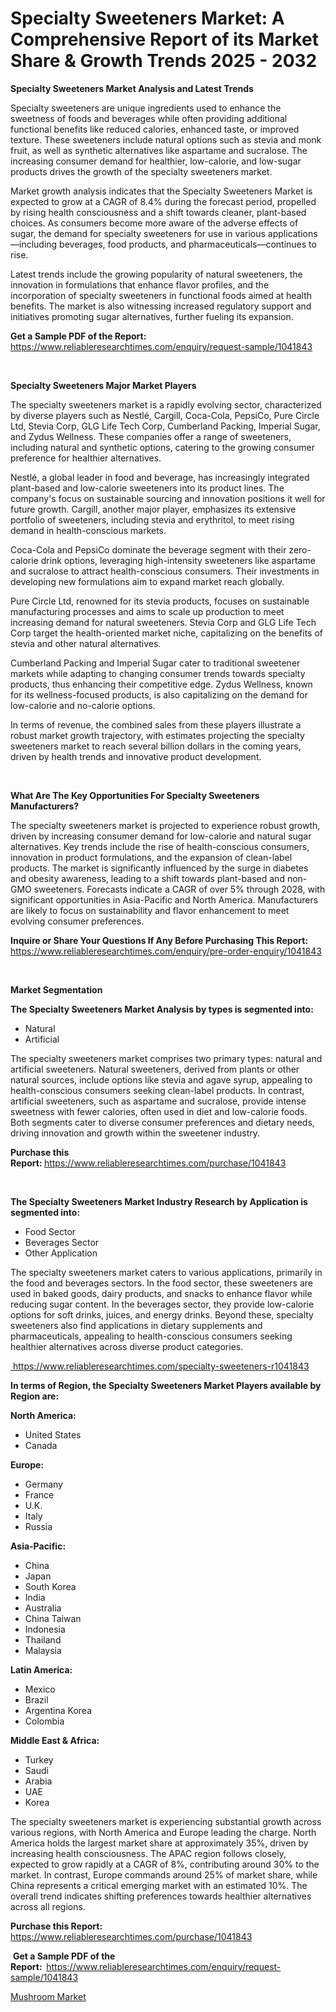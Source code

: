 <p><h1>Specialty Sweeteners Market: A Comprehensive Report of its Market Share & Growth Trends 2025 - 2032</h1></p><p><strong>Specialty Sweeteners Market Analysis and Latest Trends</strong></p>
<p><p>Specialty sweeteners are unique ingredients used to enhance the sweetness of foods and beverages while often providing additional functional benefits like reduced calories, enhanced taste, or improved texture. These sweeteners include natural options such as stevia and monk fruit, as well as synthetic alternatives like aspartame and sucralose. The increasing consumer demand for healthier, low-calorie, and low-sugar products drives the growth of the specialty sweeteners market.</p><p>Market growth analysis indicates that the Specialty Sweeteners Market is expected to grow at a CAGR of 8.4% during the forecast period, propelled by rising health consciousness and a shift towards cleaner, plant-based choices. As consumers become more aware of the adverse effects of sugar, the demand for specialty sweeteners for use in various applications—including beverages, food products, and pharmaceuticals—continues to rise. </p><p>Latest trends include the growing popularity of natural sweeteners, the innovation in formulations that enhance flavor profiles, and the incorporation of specialty sweeteners in functional foods aimed at health benefits. The market is also witnessing increased regulatory support and initiatives promoting sugar alternatives, further fueling its expansion.</p></p>
<p><strong>Get a Sample PDF of the Report:&nbsp;</strong> <a href="https://www.reliableresearchtimes.com/enquiry/request-sample/1041843?utm_campaign=2105&utm_medium=2&utm_source=Github&utm_content=ia&utm_term=14022025&utm_id=specialty-sweeteners">https://www.reliableresearchtimes.com/enquiry/request-sample/1041843</a></p>
<p>&nbsp;</p>
<p><strong>Specialty Sweeteners Major Market Players</strong></p>
<p><p>The specialty sweeteners market is a rapidly evolving sector, characterized by diverse players such as Nestlé, Cargill, Coca-Cola, PepsiCo, Pure Circle Ltd, Stevia Corp, GLG Life Tech Corp, Cumberland Packing, Imperial Sugar, and Zydus Wellness. These companies offer a range of sweeteners, including natural and synthetic options, catering to the growing consumer preference for healthier alternatives.</p><p>Nestlé, a global leader in food and beverage, has increasingly integrated plant-based and low-calorie sweeteners into its product lines. The company's focus on sustainable sourcing and innovation positions it well for future growth. Cargill, another major player, emphasizes its extensive portfolio of sweeteners, including stevia and erythritol, to meet rising demand in health-conscious markets.</p><p>Coca-Cola and PepsiCo dominate the beverage segment with their zero-calorie drink options, leveraging high-intensity sweeteners like aspartame and sucralose to attract health-conscious consumers. Their investments in developing new formulations aim to expand market reach globally.</p><p>Pure Circle Ltd, renowned for its stevia products, focuses on sustainable manufacturing processes and aims to scale up production to meet increasing demand for natural sweeteners. Stevia Corp and GLG Life Tech Corp target the health-oriented market niche, capitalizing on the benefits of stevia and other natural alternatives.</p><p>Cumberland Packing and Imperial Sugar cater to traditional sweetener markets while adapting to changing consumer trends towards specialty products, thus enhancing their competitive edge. Zydus Wellness, known for its wellness-focused products, is also capitalizing on the demand for low-calorie and no-calorie options.</p><p>In terms of revenue, the combined sales from these players illustrate a robust market growth trajectory, with estimates projecting the specialty sweeteners market to reach several billion dollars in the coming years, driven by health trends and innovative product development.</p></p>
<p>&nbsp;</p>
<p><strong>What Are The Key Opportunities For Specialty Sweeteners Manufacturers?</strong></p>
<p><p>The specialty sweeteners market is projected to experience robust growth, driven by increasing consumer demand for low-calorie and natural sugar alternatives. Key trends include the rise of health-conscious consumers, innovation in product formulations, and the expansion of clean-label products. The market is significantly influenced by the surge in diabetes and obesity awareness, leading to a shift towards plant-based and non-GMO sweeteners. Forecasts indicate a CAGR of over 5% through 2028, with significant opportunities in Asia-Pacific and North America. Manufacturers are likely to focus on sustainability and flavor enhancement to meet evolving consumer preferences.</p></p>
<p><strong>Inquire or Share Your Questions If Any Before Purchasing This Report:</strong> <a href="https://www.reliableresearchtimes.com/enquiry/pre-order-enquiry/1041843?utm_campaign=2105&utm_medium=2&utm_source=Github&utm_content=ia&utm_term=14022025&utm_id=specialty-sweeteners">https://www.reliableresearchtimes.com/enquiry/pre-order-enquiry/1041843</a></p>
<p>&nbsp;</p>
<p><strong>Market Segmentation</strong></p>
<p><strong>The Specialty Sweeteners Market Analysis by types is segmented into:</strong></p>
<p><ul><li>Natural</li><li>Artificial</li></ul></p>
<p><p>The specialty sweeteners market comprises two primary types: natural and artificial sweeteners. Natural sweeteners, derived from plants or other natural sources, include options like stevia and agave syrup, appealing to health-conscious consumers seeking clean-label products. In contrast, artificial sweeteners, such as aspartame and sucralose, provide intense sweetness with fewer calories, often used in diet and low-calorie foods. Both segments cater to diverse consumer preferences and dietary needs, driving innovation and growth within the sweetener industry.</p></p>
<p><strong>Purchase this Report:&nbsp;</strong><a href="https://www.reliableresearchtimes.com/purchase/1041843?utm_campaign=2105&utm_medium=2&utm_source=Github&utm_content=ia&utm_term=14022025&utm_id=specialty-sweeteners">https://www.reliableresearchtimes.com/purchase/1041843</a></p>
<p>&nbsp;</p>
<p><strong>The Specialty Sweeteners Market Industry Research by Application is segmented into:</strong></p>
<p><ul><li>Food Sector</li><li>Beverages Sector</li><li>Other Application</li></ul></p>
<p><p>The specialty sweeteners market caters to various applications, primarily in the food and beverages sectors. In the food sector, these sweeteners are used in baked goods, dairy products, and snacks to enhance flavor while reducing sugar content. In the beverages sector, they provide low-calorie options for soft drinks, juices, and energy drinks. Beyond these, specialty sweeteners also find applications in dietary supplements and pharmaceuticals, appealing to health-conscious consumers seeking healthier alternatives across diverse product categories.</p></p>
<p><a href="https://www.reliableresearchtimes.com/specialty-sweeteners-r1041843?utm_campaign=2105&utm_medium=2&utm_source=Github&utm_content=ia&utm_term=14022025&utm_id=specialty-sweeteners">&nbsp;https://www.reliableresearchtimes.com/specialty-sweeteners-r1041843</a></p>
<p><strong>In terms of Region, the Specialty Sweeteners Market Players available by Region are:</strong></p>
<p>
    <p> <strong> North America: </strong>
        <ul>
            <li>United States</li>
            <li>Canada</li>
        </ul>
        </p> 
    <p> <strong> Europe: </strong>
        <ul>
            <li>Germany</li>
            <li>France</li>
            <li>U.K.</li>
            <li>Italy</li>
            <li>Russia</li>
        </ul>
        </p> 
    <p> <strong> Asia-Pacific: </strong>
        <ul>
            <li>China</li>
            <li>Japan</li>
            <li>South Korea</li>
            <li>India</li>
            <li>Australia</li>
            <li>China Taiwan</li>
            <li>Indonesia</li>
            <li>Thailand</li>
            <li>Malaysia</li>
        </ul>
        </p> 
    <p> <strong> Latin America: </strong>
        <ul>
            <li>Mexico</li>
            <li>Brazil</li>
            <li>Argentina Korea</li>
            <li>Colombia</li>
        </ul>
        </p> 
    <p> <strong> Middle East & Africa: </strong>
        <ul>
            <li>Turkey</li>
            <li>Saudi</li>
            <li>Arabia</li>
            <li>UAE</li>
            <li>Korea</li>
        </ul>
    </p>
    </p>
<p><p>The specialty sweeteners market is experiencing substantial growth across various regions, with North America and Europe leading the charge. North America holds the largest market share at approximately 35%, driven by increasing health consciousness. The APAC region follows closely, expected to grow rapidly at a CAGR of 8%, contributing around 30% to the market. In contrast, Europe commands around 25% of market share, while China represents a critical emerging market with an estimated 10%. The overall trend indicates shifting preferences towards healthier alternatives across all regions.</p></p>
<p><strong>Purchase this Report: </strong><a href="https://www.reliableresearchtimes.com/purchase/1041843?utm_campaign=2105&utm_medium=2&utm_source=Github&utm_content=ia&utm_term=14022025&utm_id=specialty-sweeteners">https://www.reliableresearchtimes.com/purchase/1041843</a></p>
<p>&nbsp;<strong>Get a Sample PDF of the Report:&nbsp;&nbsp;</strong><a href="https://www.reliableresearchtimes.com/enquiry/request-sample/1041843?utm_campaign=2105&utm_medium=2&utm_source=Github&utm_content=ia&utm_term=14022025&utm_id=specialty-sweeteners">https://www.reliableresearchtimes.com/enquiry/request-sample/1041843</a></p>
<p><strong></strong></p>
<p><p><a href="https://github.com/MariaWashington76/Market-Research-Report-List-1/blob/main/mushroom-market.md?utm_campaign=2105&utm_medium=2&utm_source=Github&utm_content=ia&utm_term=14022025&utm_id=specialty-sweeteners">Mushroom Market</a></p></p>